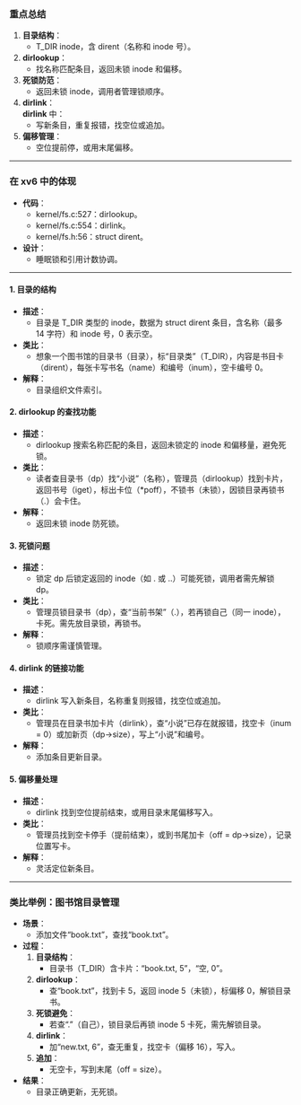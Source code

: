 ### 重点总结

1. **目录结构**：
    - T_DIR inode，含 dirent（名称和 inode 号）。
2. **dirlookup**：
    - 找名称匹配条目，返回未锁 inode 和偏移。
3. **死锁防范**：
    - 返回未锁 inode，调用者管理锁顺序。
4. **dirlink**：  
    **dirlink** 中：
    - 写新条目，重复报错，找空位或追加。
5. **偏移管理**：
    - 空位提前停，或用末尾偏移。

---

### 在 xv6 中的体现

- **代码**：
    - kernel/fs.c:527：dirlookup。  
    - kernel/fs.c:554：dirlink。  
    - kernel/fs.h:56：struct dirent。
- **设计**：
    - 睡眠锁和引用计数协调。
---

#### 1. **目录的结构**

- **描述**：
    - 目录是 T_DIR 类型的 inode，数据为 struct dirent 条目，含名称（最多 14 字符）和 inode 号，0 表示空。
- **类比**：
    - 想象一个图书馆的目录书（目录），标“目录类”（T_DIR），内容是书目卡（dirent），每张卡写书名（name）和编号（inum），空卡编号 0。
- **解释**：
    - 目录组织文件索引。

#### 2. **dirlookup 的查找功能**

- **描述**：
    - dirlookup 搜索名称匹配的条目，返回未锁定的 inode 和偏移量，避免死锁。
- **类比**：
    - 读者查目录书（dp）找“小说”（名称），管理员（dirlookup）找到卡片，返回书号（iget），标出卡位（*poff），不锁书（未锁），因锁目录再锁书（.）会卡住。
- **解释**：
    - 返回未锁 inode 防死锁。

#### 3. **死锁问题**

- **描述**：
    - 锁定 dp 后锁定返回的 inode（如 . 或 ..）可能死锁，调用者需先解锁 dp。
- **类比**：
    - 管理员锁目录书（dp），查“当前书架”（.），若再锁自己（同一 inode），卡死。需先放目录锁，再锁书。
- **解释**：
    - 锁顺序需谨慎管理。

#### 4. **dirlink 的链接功能**

- **描述**：
    - dirlink 写入新条目，名称重复则报错，找空位或追加。
- **类比**：
    - 管理员在目录书加卡片（dirlink），查“小说”已存在就报错，找空卡（inum = 0）或加新页（dp->size），写上“小说”和编号。
- **解释**：
    - 添加条目更新目录。

#### 5. **偏移量处理**

- **描述**：
    - dirlink 找到空位提前结束，或用目录末尾偏移写入。
- **类比**：
    - 管理员找到空卡停手（提前结束），或到书尾加卡（off = dp->size），记录位置写卡。
- **解释**：
    - 灵活定位新条目。

---

### 类比举例：图书馆目录管理

- **场景**：
    - 添加文件“book.txt”，查找“book.txt”。
- **过程**：
    1. **目录结构**：
        - 目录书（T_DIR）含卡片：“book.txt, 5”，“空, 0”。
    2. **dirlookup**：
        - 查“book.txt”，找到卡 5，返回 inode 5（未锁），标偏移 0，解锁目录书。
    3. **死锁避免**：
        - 若查“.”（自己），锁目录后再锁 inode 5 卡死，需先解锁目录。
    4. **dirlink**：
        - 加“new.txt, 6”，查无重复，找空卡（偏移 16），写入。
    5. **追加**：
        - 无空卡，写到末尾（off = size）。
- **结果**：
    - 目录正确更新，无死锁。




